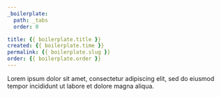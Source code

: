 ```yaml
---
_boilerplate:
  path: _tabs
  order: 0

title: {{ boilerplate.title }}
created: {{ boilerplate.time }}
permalink: {{ boilerplate.slug }}
order: {{ boilerplate.order }}
---
```


Lorem ipsum dolor sit amet, consectetur adipiscing elit, sed do eiusmod tempor incididunt ut labore et dolore magna aliqua.
